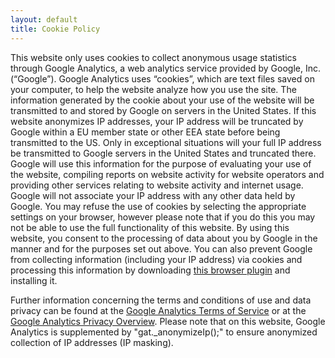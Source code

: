 ```yaml
---
layout: default
title: Cookie Policy
---
```


This website only uses cookies to collect anonymous usage statistics through Google Analytics, a web analytics service provided by Google, Inc. (“Google”). Google Analytics uses “cookies”, which are text files saved on your computer, to help the website analyze how you use the site. The information generated by the cookie about your use of the website will be transmitted to and stored by Google on servers in the United States. If this website anonymizes IP addresses, your IP address will be truncated by Google within a EU member state or other EEA state before being transmitted to the US. Only in exceptional situations will your full IP address be transmitted to Google servers in the United States and truncated there. Google will use this information for the purpose of evaluating your use of the website, compiling reports on website activity for website operators and providing other services relating to website activity and internet usage. Google will not associate your IP address with any other data held by Google. You may refuse the use of cookies by selecting the appropriate settings on your browser, however please note that if you do this you may not be able to use the full functionality of this website. By using this website, you consent to the processing of data about you by Google in the manner and for the purposes set out above. You can also prevent Google from collecting information (including your IP address) via cookies and processing this information by downloading [this browser plugin](http://tools.google.com/dlpage/gaoptout) and installing it.

Further information concerning the terms and conditions of use and data privacy can be found at the [Google Analytics Terms of Service](http://www.google.com/analytics/terms/us.html) or at the [Google Analytics Privacy Overview](http://www.google.com/analytics/learn/privacy.html). Please note that on this website, Google Analytics is supplemented by "gat._anonymizeIp();" to ensure anonymized collection of IP addresses (IP masking).

